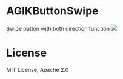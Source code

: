 # AGIKButtonSwipe
Swipe button with both direction function
[![](https://jitpack.io/v/gratusik/AGIKButtonSwipe.svg)](https://jitpack.io/#gratusik/AGIKButtonSwipe)
# License
MIT License, 
Apache 2.0
